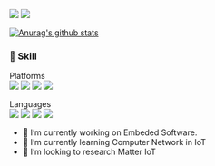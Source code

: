 
<a href="https://ing03201.github.io/" target="_blank"><img src="https://img.shields.io/badge/BLOG-grey?style=flat-square&logo=GitHub Pages&logoColor=222222"/></a>
<a href="https://ing03201.gmail.com/" target="_blank"><img src="https://img.shields.io/badge/Gmail-red?style=flat-square&logo=gmail&logoColor=white"/></a>  

[![Anurag's github stats](https://github-readme-stats.vercel.app/api?username=ing03201&show_icons=true)](https://github.com/anuraghazra/github-readme-stats)

### 💪 Skill
Platforms  
<a  target="_blank"><img src="https://img.shields.io/badge/ROS-22314E?style=flat-square&logo=ROS&logoColor=white"/></a>
<a  target="_blank"><img src="https://img.shields.io/badge/Embeded Linux-FCC624?style=flat-square&logo=Linux&logoColor=white"/></a>
<a  target="_blank"><img src="https://img.shields.io/badge/AOSP-3DDC84?style=flat-square&logo=Android&logoColor=white"/></a>
<a  target="_blank"><img src="https://img.shields.io/badge/tensorflow-FF6F00?style=flat-square&logo=TensorFlow&logoColor=white"/></a>  

Languages  
<a  target="_blank"><img src="https://img.shields.io/badge/rust-000000?style=flat-square&logo=Rust&logoColor=white"/></a>
<a  target="_blank"><img src="https://img.shields.io/badge/C-A8B9CC?style=flat-square&logo=C&logoColor=white"/></a>
<a  target="_blank"><img src="https://img.shields.io/badge/C++-00599C?style=flat-square&logo=C++&logoColor=white"/></a>
<a  target="_blank"><img src="https://img.shields.io/badge/Python-3776AB?style=flat-square&logo=Python&logoColor=white"/></a>
- 🔭 I’m currently working on Embeded Software.
- 🌱 I’m currently learning Computer Network in IoT
- 🤔 I’m looking to research Matter IoT
